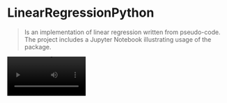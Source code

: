 # <a name="top-page"></a>LinearRegressionPython
> Is an implementation of linear regression written
from pseudo-code. The project includes a Jupyter
Notebook illustrating usage of the package.

<video src='https://drive.proton.me/urls/SQSWQS0PBC#vXN3rNy2Ce4h' width=180/>

# Table of Contents
* [License](#license)
* [Team Members](#team-members)
* [Features](#features)
* [Project Structure](#structure)
* [Getting the project running](#run-project)
* [Standards](#standards)
* [Testing](#testing)

# <a name="license"></a>License
* None

# <a name="team-members"></a>Team Members
* "Mr. James Rose" <jameserose8@gmail.com>

# <a name="features"></a>Features
* Neuron  
  * _linear_algebra
  * decide
  * decide_bias
  * HasPropertyMixin
* HasPropertyMixin  
  * HasObject
* LinearRegressor  
  * set_weights
  * train_model
  * test_model
  * test_model_
  * get_evolutions
  * HasPropertyMixin

# <a name="structure"></a>Project Structure
```
|_ .vscode  
  |_ ...
|_ data  
  |_ IRIS.csv
|_ Notebooks
  |_ linear_regression_demo.ipynb 
|_ src  
  |_ my_linear_regression
    |_ mixin
      |_ __init__.py 
      |_ has_property_mixin.py
    |_ neuron
      |_ __init__.py 
      |_ artificial_neuron.py
    |_ __init__.py 
    |_ linear_regression.py
  |_setup.py
|_ .gitignore
|_ README.md
|_ requirements.txt
```

# <a name="run-project"></a>Getting the project running
This guide assume that you are using Visual Studio Code and Git.

1. [Download](https://www.anaconda.com/products/individual) & install Anaconda distribution of Python 3.8.5.
1. Create a virtual environment called **venv-linear-regression** using Anaconda Navigator at _C:\Users\username\anaconda3\envs_ .
1. Clone project to _C:\Users\username\source\repos_ on local machine.
1. Install package into **venv-linear-regression**.
1. Open project workspace in VSC.
1. Open terminal and `pip install -r requirements.txt`.
1. Open the notebook and run cells.

# <a name="standards"></a>Standards
All code has been checked with `pycodestyle` utility to match  
**pep8** guidance. 
## Usage of `pyscodestyle`
Navigate to directory where the file you want to test is located  
using `cd` in terminal. Run `pycodestyle filename.py` and wait  
for output in terminal. If no output standard is met.

# <a name="testing"></a>Testing
## Unit testing
The unit tests for the package are stored in the python modules
as doctests. When running a module standalone the doctests will
be called for that module.  
To run tests; navigate to *src/my_k_means/* and run command  
`python -m filename.py`.

-------
[Return to top](#top-page)
